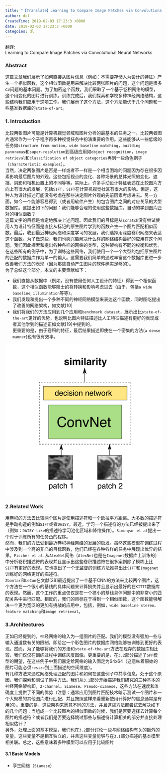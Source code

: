 ```yaml
---
title: "【Translate】Learning to Compare Image Patches via Convolutional Neural Networks"
author: dcl
CreateTime: 2019-02-03 17:23:3 +0800
date: 2019-02-03 17:23:3 +0800
categoies: dl
---
```


翻译:<br>
Learning to Compare Image Patches via Convolutional Neural Networks
<!--more-->

### Abstract
这篇文章我们展示了如何直接从图片信息（例如：不需要存储人为设计的特征）产生一个相似函数，这个相似函数是用来解决比较两张图片的问题，这个问题是很多cv问题的基本问题。为了加密这个函数，我们采取了一个基于卷积网络的模型，这个用变化的图片进行训练。训练完成后，我们探索和学校多种神经网络结构，这些结构我们应用于这项工作。我们展示了这个方法，这个方法能优于几个问题和一些基准数据库的`state-of-art`。<br>
### 1. Introduction
比较两张图片可能是计算机视觉领域和图片分析的最基本的任务之一。比较两者图片通常作为一个子程序再多种视觉任务中扮演重要的作用。这些能够从一些低级的任务如`structure from motion`，`wide baseline matching`，`building panoramas`和`super-resolution`到高级应用如`object recognition`，`image retrieval`和`classification of object categories`再到一些角色例子（`characteristic examples`）。<br>
当然，决定两张图片是否是一样或者不一样是一个相当困难的问题因为存在很多因素影响最后图片的外观。这些包括视点的变化、各种场景的总体光照的变化、遮挡、阴影和相机设置上的不同等等。实际上，许多手动设计特征表述在比较图片方向上有很大的发展，包括`SIFT`，`SIFT`在计算机视觉社区有很大的影响。但是，这种人为设计描述可能没有考虑在那些决定图片外观的先前因素考虑进去。另一方面，如今一个能够容易得到（或者用软件产生）的包含图片之间的对应关系的大型数据库。这提出如下的问题：我们能够合理的使用这些数据库，自动的学到图片匹对的相似函数？<br>
这篇文字的目标是肯定地解决上述问题。因此我们的目标是从`scratch`没有尝试使用人为设计特征而是直接从标记的原生图片学到的函数产生一个图片匹配相似函数。最后，收到最近神经网络和深度学习的发展，我们选择用深度卷积网络来表达这个函数。为了做这些，我们也感兴趣解决什么样的网络结构最好的应用在这个问题。我们因此探索和提出各种各样的网络的类型，这种架构有不同的权衡和优势。在这些所有的例子中，为了训练这些网络，我们使用一个一个大型的包括原生图片的匹配的数据库作为单一的输入。这需要我们简单的通过丰富这个数据库更进一步改善我们方法的表现（因为那些自动产生图片的软件确实足够的）。<br>
为了总结这个部分，本文的主要贡献如下：
- 我们直接从数据中（例如，没有使用任何人工设计的特征）得到一个相似函数，这个相似函数能够隐士的将转换和影响考虑进去（由于，包括`a wide baseline`, `illumination`等等）。
- 我们发现和提出一个多种不同的神经网络模型来表达这个函数，同时图吃提出了改善的网络架构，如文献[10]
- 我们将我们的方法应用到几个应用和`benchmark dataset`，展示出比`state-of-the-art`更好的优势，也说明比图片特征描述比人工特征描述有更好的表现或者其他学到的描述正如文献[19]中提到的。<br>
更重要的是，由于卷积的特征，最后结果描述即使在一个密集的方法(`a dense manner`)也有很有效率。

!['img'](../images/similarity.png)

### 2.Related Work
用卷积的方法去比较两个图片是使用描述符和一个欧拉平方距离。大多数的描述符是手动构造的例如`SIFT`或者`DAISY`。最近，学习一个描述符的方法已经被提出来了（例如：`DAISY-like`的描述符学习池化区域和降维操作）。`Simonyan et al`提出一个对于训练所有的任务凸的程序。<br>
然而，我们的方法受到最近卷积神经网络的发展的启发。虽然这些模型在训练过程中涉及到一个高的非凸的目标函数，他们已经在各种各样的任务中展现出优异的结果。`Fischer et al.`从`AlexNet`网络（`AlexNet`也是在`Imagenet`数据库上训练的）中分析卷积描述符的表现并且显示出这些卷积描述符在很多案例除了模糊上比`SIFT`有更好的表现。它也提出了一个无监督的训练方法推导出比`SIFT`和`Imagenet`训练好的网络更好的描述符。<br>
`Zbontar`和`LeCun`在文献[28]最近提出了一个基于CNN的方法来比较两个图片，这个方法在一个很小的基线的具体问题来计算损失并且显示出最好的在`KITTI`数据库的表现。然而，这个工作的重点仅仅是在一个狭小的基线具体问题中的非常小的匹配关系中进行匹配。相反的，我们的目标在于得到一个相似函数，这个函数能够解决一个更为宽泛的更加有挑战的应用中，包括，例如，`wide baseline stereo`、`feature matching`和`image retrieval`。<br>

### 3.Architectures
正如已经提到的，神经网络的输入为一组图片的匹配。我们的模型没有强加一些与输入通道数有关的限制，即给定一个彩色图片的数据库网络能够被训练到更好的表现。然而，为了能够将我们的方法和`state-of-the-art`方法在现存的数据库相比较，我们仅仅在训练过程中训练灰度图像。更重要的是，在`3.2`部分描述了`SPP`模型的期望，在这些例子中我们嘉定给网络的输入固定为64x64（这意味着原始的图片可能必须`resize`到上面描述的空间维度）。<br>
有几种方法来通过网络处理匹配的图片和如何在这些例子中共享信息。处于这个原因，我们探索和测试了集中方法。我们从`3.1`部分开始描述我们研究的三种基本的神经网络架构即，`2-channel`、`Siamese`、`Pseudo-siamese`，这些方法在速度和准确度上提供了不同的优势（注意：通常应用到图片匹配技术暗示测试一个图片和一个大规模的其他图片进行匹配，并且按照这样来看重新使用计算好的信息通常是有用的）。重要的是，这些架构来愿意不同的方法，并且这些方法都尝试去解决如下的几个问题：当组成一个比较图片的相似函数的时候，我们是否要选择去计算每个图片的描述符？或者我们是否要选择跳过那些与描述符计算相关的部分并直接处理相似估计？<br>
另外，处理上面的基本模型，我们也在`3.2`部分讨论一些与网络结构有关的额外的变量。这些变量不是相互独立的，并且这些变量能够与在`3.1`部分描述的基本模型相关联。总之，这些意味着多种模型可以应用于比较图片

#### 3.1 Basic Models

- 孪生网络（`Siamese`）